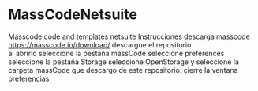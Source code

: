 # MassCodeNetsuite
Masscode code and templates netsuite
Instrucciones
  descarga masscode https://masscode.io/download/
  descargue el repositorio  
  al abrirlo seleccione la pestaña massCode
  seleccione preferences
  seleccione la pestaña Storage
  seleccione OpenStorage y seleccione la carpeta massCode que descargo de este repositorio.
  cierre la ventana preferencias
